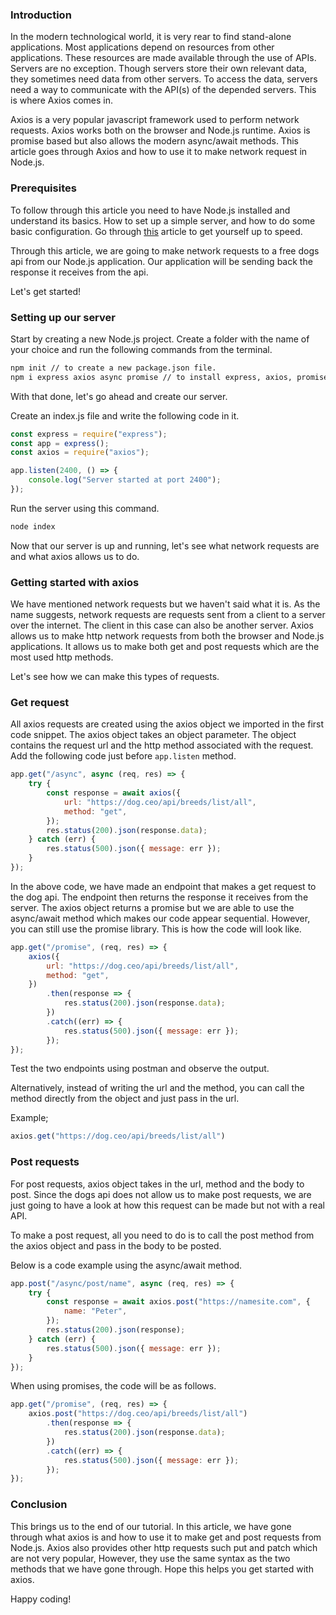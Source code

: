 ### Introduction

In the modern technological world, it is very rear to find stand-alone applications. Most applications depend on resources from other applications. These resources are made available through the use of APIs. Servers are no exception. Though servers store their own relevant data, they sometimes need data from other servers. To access the data, servers need a way to communicate with the API(s) of the depended servers. This is where Axios comes in.

Axios is a very popular javascript framework used to perform network requests. Axios works both on the browser and Node.js runtime. Axios is promise based but also allows the modern async/await methods. This article goes through Axios and how to use it to make network request in Node.js.

### Prerequisites

To follow through this article you need to have Node.js installed and understand its basics. How to set up a simple server, and how to do some basic configuration. Go through [this]() article to get yourself up to speed.

Through this article, we are going to make network requests to a free dogs api from our Node.js application. Our application will be sending back the response it receives from the api.

Let's get started!

### Setting up our server

Start by creating a new Node.js project. Create a folder with the name of your choice and run the following commands from the terminal.

```bash
npm init // to create a new package.json file.
npm i express axios async promise // to install express, axios, promises and asyncjs.
```

With that done, let's go ahead and create our server.

Create an index.js file and write the following code in it.

```Javascript
const express = require("express");
const app = express();
const axios = require("axios");

app.listen(2400, () => {
	console.log("Server started at port 2400");
});
```

Run the server using this command.

```bash
node index
```

Now that our server is up and running, let's see what network requests are and what axios allows us to do.

### Getting started with axios

We have mentioned network requests but we haven't said what it is. As the name suggests, network requests are requests sent from a client to a server over the internet. The client in this case can also be another server. Axios allows us to make http network requests from both the browser and Node.js applications. It allows us to make both get and post requests which are the most used http methods.

Let's see how we can make this types of requests.

### Get request

All axios requests are created using the axios object we imported in the first code snippet. The axios object takes an object parameter. The object contains the request url and the http method associated with the request. Add the following code just before `app.listen` method.

```Javascript
app.get("/async", async (req, res) => {
	try {
		const response = await axios({
			url: "https://dog.ceo/api/breeds/list/all",
			method: "get",
		});
		res.status(200).json(response.data);
	} catch (err) {
		res.status(500).json({ message: err });
	}
});
```

In the above code, we have made an endpoint that makes a get request to the dog api. The endpoint then returns the response it receives from the server. The axios object returns a promise but we are able to use the async/await method which makes our code appear sequential. However, you can still use the promise library. This is how the code will look like.

```Javascript
app.get("/promise", (req, res) => {
	axios({
		url: "https://dog.ceo/api/breeds/list/all",
		method: "get",
	})
		.then(response => {
			res.status(200).json(response.data);
		})
		.catch((err) => {
			res.status(500).json({ message: err });
		});
});
```

Test the two endpoints using postman and observe the output.

Alternatively, instead of writing the url and the method, you can call the method directly from the object and just pass in the url.

Example;

```Javascript
axios.get("https://dog.ceo/api/breeds/list/all")
```

### Post requests

For post requests, axios object takes in the url, method and the body to post. Since the dogs api does not allow us to make post requests, we are just going to have a look at how this request can be made but not with a real API.

To make a post request, all you need to do is to call the post method from the axios object and pass in the body to be posted.

Below is a code example using the async/await method.

```Javascript
app.post("/async/post/name", async (req, res) => {
	try {
		const response = await axios.post("https://namesite.com", {
			name: "Peter",
		});
		res.status(200).json(response);
	} catch (err) {
		res.status(500).json({ message: err });
	}
});
```

When using promises, the code will be as follows.

```Javascript
app.get("/promise", (req, res) => {
	axios.post("https://dog.ceo/api/breeds/list/all")
		.then(response => {
			res.status(200).json(response.data);
		})
		.catch((err) => {
			res.status(500).json({ message: err });
		});
});
```

### Conclusion

This brings us to the end of our tutorial. In this article, we have gone through what axios is and how to use it to make get and post requests from Node.js. Axios also provides other http requests such put and patch which are not very popular, However, they use the same syntax as the two methods that we have gone through. Hope this helps you get started with axios.

Happy coding!
